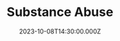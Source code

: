 ---
video:
  type: vimeo
  id: 872426229
speaker:
  permalink: codey-friesen
  name: Codey Friesen
title: Substance Abuse
image: https://i.imgur.com/HHUUGyA.png
date: 2023-10-08T14:30:00.000Z
---